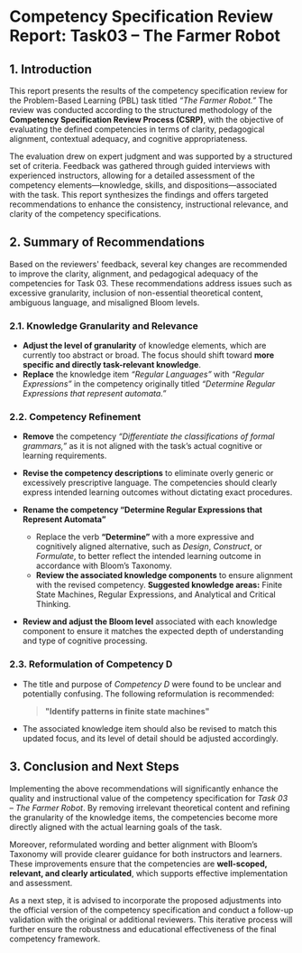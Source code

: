 # Competency Specification Review Report: Task03 –  The Farmer Robot

## 1. Introduction

This report presents the results of the competency specification review for the Problem-Based Learning (PBL) task titled *“The Farmer Robot.”* The review was conducted according to the structured methodology of the **Competency Specification Review Process (CSRP)**, with the objective of evaluating the defined competencies in terms of clarity, pedagogical alignment, contextual adequacy, and cognitive appropriateness.

The evaluation drew on expert judgment and was supported by a structured set of criteria. Feedback was gathered through guided interviews with experienced instructors, allowing for a detailed assessment of the competency elements—knowledge, skills, and dispositions—associated with the task. This report synthesizes the findings and offers targeted recommendations to enhance the consistency, instructional relevance, and clarity of the competency specifications.

## 2. Summary of Recommendations

Based on the reviewers' feedback, several key changes are recommended to improve the clarity, alignment, and pedagogical adequacy of the competencies for Task 03. These recommendations address issues such as excessive granularity, inclusion of non-essential theoretical content, ambiguous language, and misaligned Bloom levels.

### 2.1. Knowledge Granularity and Relevance

* **Adjust the level of granularity** of knowledge elements, which are currently too abstract or broad. The focus should shift toward **more specific and directly task-relevant knowledge**.
* **Replace** the knowledge item *“Regular Languages”* with *“Regular Expressions”* in the competency originally titled *“Determine Regular Expressions that represent automata.”*




### 2.2. Competency Refinement

* **Remove** the competency *“Differentiate the classifications of formal grammars,”* as it is not aligned with the task’s actual cognitive or learning requirements.

* **Revise the competency descriptions** to eliminate overly generic or excessively prescriptive language. The competencies should clearly express intended learning outcomes without dictating exact procedures.


* **Rename the competency “Determine Regular Expressions that Represent Automata”**

  * Replace the verb **“Determine”** with a more expressive and cognitively aligned alternative, such as *Design*, *Construct*, or *Formulate*, to better reflect the intended learning outcome in accordance with Bloom’s Taxonomy.
  * **Review the associated knowledge components** to ensure alignment with the revised competency.
    **Suggested knowledge areas:** Finite State Machines, Regular Expressions, and Analytical and Critical Thinking.


* **Review and adjust the Bloom level** associated with each knowledge component to ensure it matches the expected depth of understanding and type of cognitive processing.

### 2.3. Reformulation of Competency D

* The title and purpose of *Competency D* were found to be unclear and potentially confusing. The following reformulation is recommended:

  > **"Identify patterns in finite state machines"**

* The associated knowledge item should also be revised to match this updated focus, and its level of detail should be adjusted accordingly.

## 3. Conclusion and Next Steps

Implementing the above recommendations will significantly enhance the quality and instructional value of the competency specification for *Task 03 – The Farmer Robot*. By removing irrelevant theoretical content and refining the granularity of the knowledge items, the competencies become more directly aligned with the actual learning goals of the task.

Moreover, reformulated wording and better alignment with Bloom’s Taxonomy will provide clearer guidance for both instructors and learners. These improvements ensure that the competencies are **well-scoped, relevant, and clearly articulated**, which supports effective implementation and assessment.

As a next step, it is advised to incorporate the proposed adjustments into the official version of the competency specification and conduct a follow-up validation with the original or additional reviewers. This iterative process will further ensure the robustness and educational effectiveness of the final competency framework.


